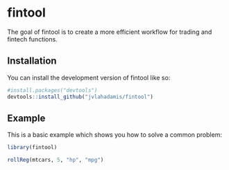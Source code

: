 
<!-- README.md is generated from README.Rmd. Please edit that file -->

# fintool

<!-- badges: start -->
<!-- badges: end -->

The goal of fintool is to create a more efficient workflow for trading
and fintech functions.

## Installation

You can install the development version of fintool like so:

``` r
#install.packages("devtools")
devtools::install_github("jvlahadamis/fintool")
```

## Example

This is a basic example which shows you how to solve a common problem:

``` r
library(fintool)

rollReg(mtcars, 5, "hp", "mpg")
```

